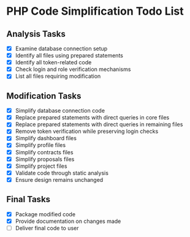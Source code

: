 # PHP Code Simplification Todo List

## Analysis Tasks
- [x] Examine database connection setup
- [x] Identify all files using prepared statements
- [x] Identify all token-related code
- [x] Check login and role verification mechanisms
- [x] List all files requiring modification

## Modification Tasks
- [x] Simplify database connection code
- [x] Replace prepared statements with direct queries in core files
- [x] Replace prepared statements with direct queries in remaining files
- [x] Remove token verification while preserving login checks
- [x] Simplify dashboard files
- [x] Simplify profile files
- [x] Simplify contracts files
- [x] Simplify proposals files
- [x] Simplify project files
- [x] Validate code through static analysis
- [x] Ensure design remains unchanged

## Final Tasks
- [x] Package modified code
- [x] Provide documentation on changes made
- [ ] Deliver final code to user
